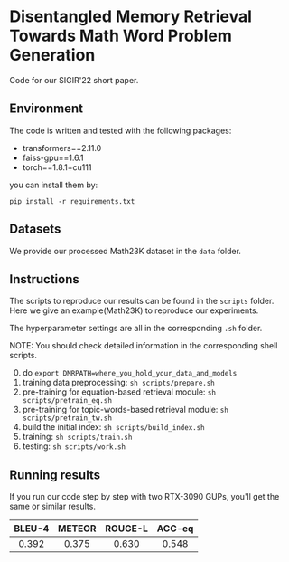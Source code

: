 # Disentangled Memory Retrieval Towards Math Word Problem Generation

Code for our SIGIR'22 short paper.

## Environment

The code is written and tested with the following packages:

- transformers==2.11.0
- faiss-gpu==1.6.1
- torch==1.8.1+cu111 

you can install them by:

```
pip install -r requirements.txt
```

## Datasets 

We provide our processed Math23K dataset in the `data` folder.

## Instructions

The scripts to reproduce our results can be found in the `scripts` folder. Here we give an example(Math23K) to reproduce our experiments. 

The hyperparameter settings are all in the corresponding `.sh` folder.

NOTE: You should check detailed information in the corresponding shell scripts.

0. do `export DMRPATH=where_you_hold_your_data_and_models`
1. training data preprocessing: `sh scripts/prepare.sh` 
2. pre-training for equation-based retrieval module: `sh scripts/pretrain_eq.sh`
3. pre-training for topic-words-based retrieval module: `sh scripts/pretrain_tw.sh`
4. build the initial index: `sh scripts/build_index.sh`
5. training: `sh scripts/train.sh`
6. testing:   `sh scripts/work.sh `

## Running results

If you run our code step by step with two RTX-3090 GUPs, you'll get the same or similar results.

| BLEU-4 | METEOR | ROUGE-L | ACC-eq |
| :----: | :----: | :-----: | :----: |
| 0.392  | 0.375  |  0.630  | 0.548  |

